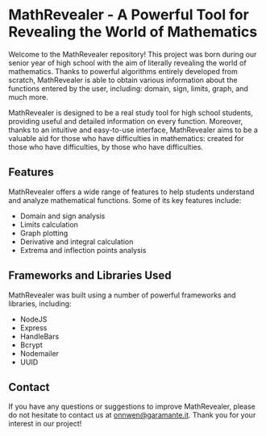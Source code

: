 # MathRevealer  - A Powerful Tool for Revealing the World of Mathematics

Welcome to the MathRevealer repository! This project was born during our senior year of high school with the aim of literally revealing the world of mathematics. Thanks to powerful algorithms entirely developed from scratch, MathRevealer is able to obtain various information about the functions entered by the user, including: domain, sign, limits, graph, and much more.

MathRevealer is designed to be a real  study tool  for high school students, providing useful and detailed information on every function. Moreover, thanks to an intuitive and easy-to-use interface, MathRevealer aims to be a valuable aid for those who have difficulties in mathematics: created for those who have difficulties, by those who have difficulties.

## Features

MathRevealer offers a wide range of features to help students understand and analyze mathematical functions. Some of its key features include:

-   Domain and  sign analysis
-   Limits calculation
-   Graph plotting
-   Derivative and  integral calculation
-   Extrema  and  inflection points analysis

## Frameworks  and Libraries Used

MathRevealer was built using a number of powerful frameworks and libraries, including:

- NodeJS
- Express
- HandleBars
- Bcrypt
- Nodemailer 
- UUID

## Contact

If you have any questions or suggestions to improve MathRevealer, please do not hesitate to contact us at  [onnwen@garamante.it](mailto:onnwen@garamante.it). Thank you for your interest in our project!
